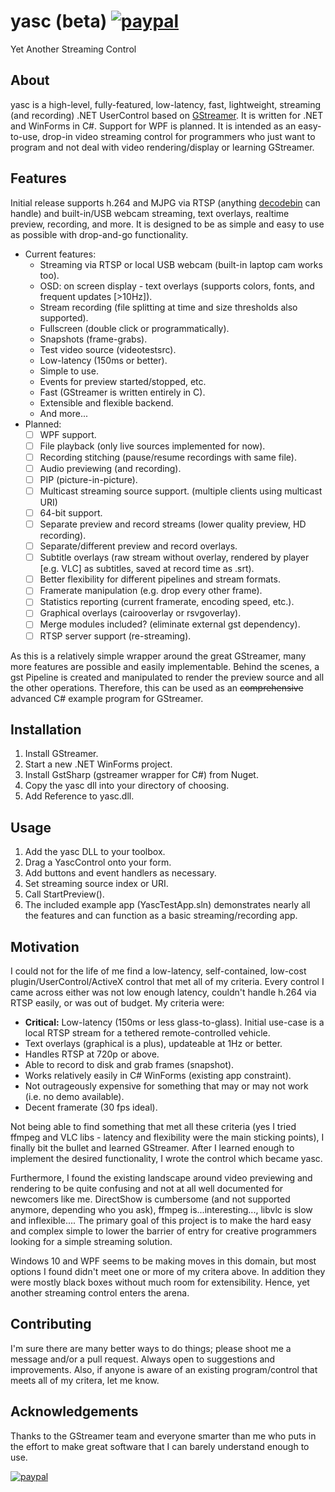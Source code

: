 # yasc (beta) [![paypal](https://img.shields.io/badge/Donate-PayPal-green.svg)](https://www.paypal.com/cgi-bin/webscr?cmd=_donations&business=UCK87CLYLLRF2&currency_code=USD)
Yet Another Streaming Control

## About
yasc is a high-level, fully-featured, low-latency, fast, lightweight, streaming (and recording) .NET UserControl based on [GStreamer](https://gstreamer.freedesktop.org/documentation/index.html). It is written for .NET and WinForms in C#. Support for WPF is planned. It is intended as an easy-to-use, drop-in video streaming control for programmers who just want to program and not deal with video rendering/display or learning GStreamer. 

## Features
Initial release supports h.264 and MJPG via RTSP (anything [decodebin](https://gstreamer.freedesktop.org/documentation/playback/decodebin.html) can handle) and built-in/USB webcam streaming, text overlays, realtime preview, recording, and more. It is designed to be as simple and easy to use as possible with drop-and-go functionality. 

* Current features: 
  * Streaming via RTSP or local USB webcam (built-in laptop cam works too).
  * OSD: on screen display - text overlays (supports colors, fonts, and frequent updates [>10Hz]).
  * Stream recording (file splitting at time and size thresholds also supported). 
  * Fullscreen (double click or programmatically). 
  * Snapshots (frame-grabs). 
  * Test video source (videotestsrc). 
  * Low-latency (150ms or better). 
  * Simple to use. 
  * Events for preview started/stopped, etc.
  * Fast (GStreamer is written entirely in C). 
  * Extensible and flexible backend.
  * And more... 
* Planned:
  - [ ] WPF support. 
  - [ ] File playback (only live sources implemented for now). 
  - [ ] Recording stitching (pause/resume recordings with same file). 
  - [ ] Audio previewing (and recording).
  - [ ] PIP (picture-in-picture). 
  - [ ] Multicast streaming source support. (multiple clients using multicast URI)
  - [ ] 64-bit support. 
  - [ ] Separate preview and record streams (lower quality preview, HD recording).
  - [ ] Separate/different preview and record overlays. 
  - [ ] Subtitle overlays (raw stream without overlay, rendered by player [e.g. VLC] as subtitles, saved at record time as .srt). 
  - [ ] Better flexibility for different pipelines and stream formats. 
  - [ ] Framerate manipulation (e.g. drop every other frame).
  - [ ] Statistics reporting (current framerate, encoding speed, etc.).
  - [ ] Graphical overlays (cairooverlay or rsvgoverlay).
  - [ ] Merge modules included? (eliminate external gst dependency). 
  - [ ] RTSP server support (re-streaming).
  
As this is a relatively simple wrapper around the great GStreamer, many more features are possible and easily implementable. Behind the scenes, a gst Pipeline is created and manipulated to render the preview source and all the other operations. Therefore, this can be used as an ~~comprehensive~~ advanced C# example program for GStreamer. 
  
## Installation
1. Install GStreamer. 
1. Start a new .NET WinForms project. 
1. Install GstSharp (gstreamer wrapper for C#) from Nuget.
1. Copy the yasc dll into your directory of choosing. 
1. Add Reference to yasc.dll. 

## Usage 
1. Add the yasc DLL to your toolbox. 
1. Drag a YascControl onto your form. 
1. Add buttons and event handlers as necessary.
1. Set streaming source index or URI. 
1. Call StartPreview().
1. The included example app (YascTestApp.sln) demonstrates nearly all the features and can function as a basic streaming/recording app. 

## Motivation
I could not for the life of me find a low-latency, self-contained, low-cost plugin/UserControl/ActiveX control that met all of my criteria. Every control I came across either was not low enough latency, couldn't handle h.264 via RTSP easily, or was out of budget. My criteria were: 

* **Critical:** Low-latency (150ms or less glass-to-glass). Initial use-case is a local RTSP stream for a tethered remote-controlled vehicle.
* Text overlays (graphical is a plus), updateable at 1Hz or better.
* Handles RTSP at 720p or above. 
* Able to record to disk and grab frames (snapshot). 
* Works relatively easily in C# WinForms (existing app constraint). 
* Not outrageously expensive for something that may or may not work (i.e. no demo available).
* Decent framerate (30 fps ideal).

Not being able to find something that met all these criteria (yes I tried ffmpeg and VLC libs - latency and flexibility were the main sticking points), I finally bit the bullet and learned GStreamer. After I learned enough to implement the desired functionality, I wrote the control which became yasc. 

Furthermore, I found the existing landscape around video previewing and rendering to be quite confusing and not at all well documented for newcomers like me. DirectShow is cumbersome (and not supported anymore, depending who you ask), ffmpeg is...interesting..., libvlc is slow and inflexible.... The primary goal of this project is to make the hard easy and complex simple to lower the barrier of entry for creative programmers looking for a simple streaming solution. 

Windows 10 and WPF seems to be making moves in this domain, but most options I found didn't meet one or more of my critera above. In addition they were mostly black boxes without much room for extensibility. Hence, yet another streaming control enters the arena. 

## Contributing 
I'm sure there are many better ways to do things; please shoot me a message and/or a pull request. Always open to suggestions and improvements. Also, if anyone is aware of an existing program/control that meets all of my critera, let me know. 

## Acknowledgements
Thanks to the GStreamer team and everyone smarter than me who puts in the effort to make great software that I can barely understand enough to use. 

[![paypal](https://img.shields.io/badge/Donate-PayPal-green.svg)](https://www.paypal.com/cgi-bin/webscr?cmd=_donations&business=UCK87CLYLLRF2&currency_code=USD)
